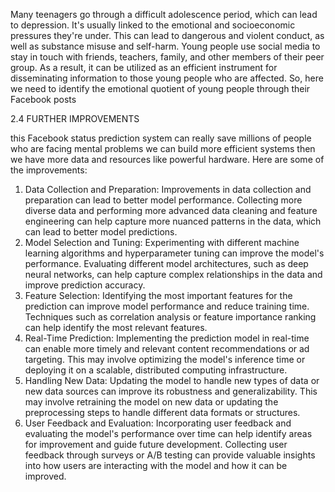 
Many teenagers go through a difficult adolescence period,
which can lead to depression. It's usually linked to the emotional and
socioeconomic pressures they're under. This can lead to dangerous and violent
conduct, as well as substance misuse and self-harm. Young people use social
media to stay in touch with friends, teachers, family, and other members of
their peer group. As a result, it can be utilized as an efficient instrument
for disseminating information to those young people who are affected. So, here
we need to identify the emotional quotient of young people through their
Facebook posts


2.4 FURTHER IMPROVEMENTS


this Facebook status prediction system can really save millions of people who are facing mental problems we can build more efficient systems then we have more data and resources like powerful hardware.
Here are some of the improvements:
1.	Data Collection and Preparation: Improvements in data collection and preparation can lead to better model performance. Collecting more diverse data and performing more advanced data cleaning and feature engineering can help capture more nuanced patterns in the data, which can lead to better model predictions.
2.	Model Selection and Tuning: Experimenting with different machine learning algorithms and hyperparameter tuning can improve the model's performance. Evaluating different model architectures, such as deep neural networks, can help capture complex relationships in the data and improve prediction accuracy.
3.	Feature Selection: Identifying the most important features for the prediction can improve model performance and reduce training time. Techniques such as correlation analysis or feature importance ranking can help identify the most relevant features.
4.	Real-Time Prediction: Implementing the prediction model in real-time can enable more timely and relevant content recommendations or ad targeting. This may involve optimizing the model's inference time or deploying it on a scalable, distributed computing infrastructure.
5.	Handling New Data: Updating the model to handle new types of data or new data sources can improve its robustness and generalizability. This may involve retraining the model on new data or updating the preprocessing steps to handle different data formats or structures.
6.	User Feedback and Evaluation: Incorporating user feedback and evaluating the model's performance over time can help identify areas for improvement and guide future development. Collecting user feedback through surveys or A/B testing can provide valuable insights into how users are interacting with the model and how it can be improved.

